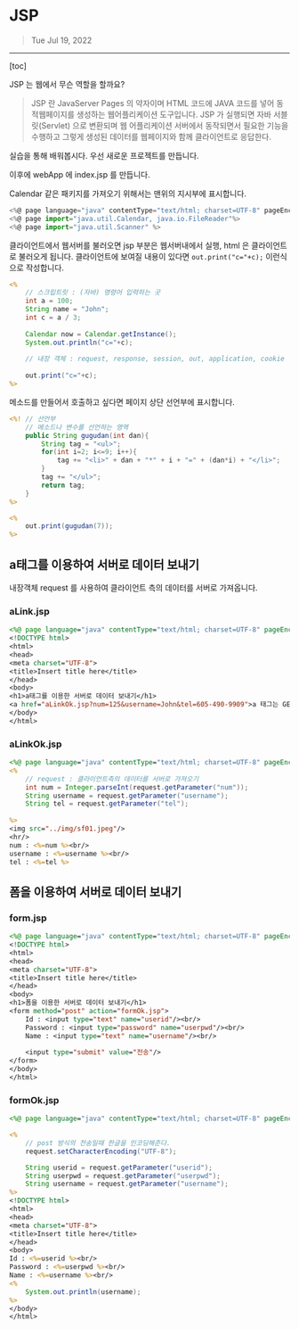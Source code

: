 # JSP

> Tue Jul 19, 2022

---

[toc]

JSP 는 웹에서 무슨 역할을 할까요?

> JSP 란 JavaServer Pages 의 약자이며 HTML 코드에 JAVA 코드를 넣어 동적웹페이지를 생성하는 웹어플리케이션 도구입니다. JSP 가 실행되면 자바 서블릿(Servlet) 으로 변환되며 웹 어플리케이션 서버에서 동작되면서 필요한 기능을 수행하고 그렇게 생성된 데이터를 웹페이지와 함께 클라이언트로 응답한다.



실습을 통해 배워봅시다. 우선 새로운 프로젝트를 만듭니다.

이후에 webApp 에 index.jsp 를 만듭니다.



Calendar 같은 패키지를 가져오기 위해서는 맨위의 지시부에 표시합니다.

```javascript
<%@ page language="java" contentType="text/html; charset=UTF-8" pageEncoding="UTF-8"%>
<%@ page import="java.util.Calendar, java.io.FileReader"%>
<%@ page import="java.util.Scanner" %>
```



클라이언트에서 웹서버를 불러오면 jsp 부분은 웹서버내에서 실행, html 은 클라이언트로 불러오게 됩니다. 클라이언트에 보여질 내용이 있다면 `out.print("c="+c);` 이런식으로 작성합니다.



```jsp
<% 
	// 스크립트릿 : (자바) 명령어 입력하는 곳
	int a = 100;
	String name = "John";
	int c = a / 3;
	
	Calendar now = Calendar.getInstance();
	System.out.println("c="+c);
	
	// 내장 객체 : request, response, session, out, application, cookie
	
	out.print("c="+c);
%>
```



메소드를 만들어서 호출하고 싶다면 페이지 상단 선언부에 표시합니다.

```jsp
<%! // 선언부
	// 메소드나 변수를 선언하는 영역
	public String gugudan(int dan){
		String tag = "<ul>";
		for(int i=2; i<=9; i++){
			tag += "<li>" + dan + "*" + i + "=" + (dan*i) + "</li>";
		}
		tag += "</ul>";
		return tag;
	}
%>

<%
	out.print(gugudan(7));
%>
```





## a태그를 이용하여 서버로 데이터 보내기

내장객체 request 를 사용하여 클라이언트 측의 데이터를 서버로 가져옵니다.

### aLink.jsp

```jsp
<%@ page language="java" contentType="text/html; charset=UTF-8" pageEncoding="UTF-8"%>
<!DOCTYPE html>
<html>
<head>
<meta charset="UTF-8">
<title>Insert title here</title>
</head>
<body>
<h1>a태그를 이용한 서버로 데이터 보내기</h1>
<a href="aLinkOk.jsp?num=125&username=John&tel=605-490-9909">a 태그는 GET방식으로 데이터가 전송된다.</a>
</body>
</html>

```



### aLinkOk.jsp

```jsp
<%@ page language="java" contentType="text/html; charset=UTF-8" pageEncoding="UTF-8"%>
<%
	// request : 클라이언트측의 데이터를 서버로 가져오기
	int num = Integer.parseInt(request.getParameter("num"));
	String username = request.getParameter("username");
	String tel = request.getParameter("tel");
	
%>
<img src="../img/sf01.jpeg"/>
<hr/>
num : <%=num %><br/>
username : <%=username %><br/>
tel : <%=tel %>
```





## 폼을 이용하여 서버로 데이터 보내기

### form.jsp

```jsp
<%@ page language="java" contentType="text/html; charset=UTF-8" pageEncoding="UTF-8"%>
<!DOCTYPE html>
<html>
<head>
<meta charset="UTF-8">
<title>Insert title here</title>
</head>
<body>
<h1>폼을 이용한 서버로 데이터 보내기</h1>
<form method="post" action="formOk.jsp">
	Id : <input type="text" name="userid"/><br/>
	Password : <input type="password" name="userpwd"/><br/>
	Name : <input type="text" name="username"/><br/>
	
	<input type="submit" value="전송"/>
</form>
</body>
</html>

```



### formOk.jsp

```jsp
<%@ page language="java" contentType="text/html; charset=UTF-8" pageEncoding="UTF-8"%>

<%
	// post 방식의 전송일때 한글을 인코딩해준다.
	request.setCharacterEncoding("UTF-8");

	String userid = request.getParameter("userid");
	String userpwd = request.getParameter("userpwd");
	String username = request.getParameter("username");
%>
<!DOCTYPE html>
<html>
<head>
<meta charset="UTF-8">
<title>Insert title here</title>
</head>
<body>
Id : <%=userid %><br/>
Password : <%=userpwd %><br/>
Name : <%=username %><br/>
<%
	System.out.println(username);
%>
</body>
</html>
```

